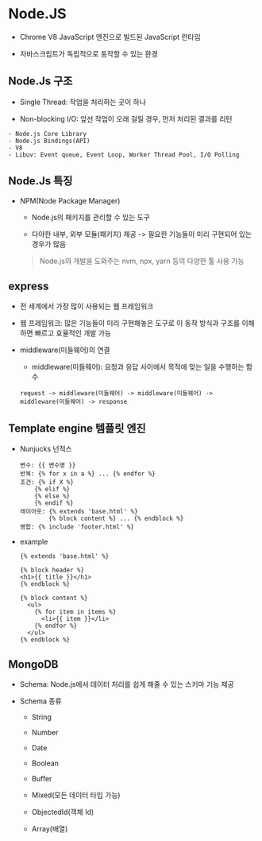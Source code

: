 # Node.JS

- Chrome V8 JavaScript 엔진으로 빌드된 JavaScript 런타임

- 자바스크립트가 독립적으로 동작할 수 있는 환경

## Node.Js 구조

- Single Thread: 작업을 처리하는 곳이 하나

- Non-blocking I/O: 앞선 작업이 오래 걸릴 경우, 먼저 처리된 결과를 리턴

```
- Node.js Core Library
- Node.js Bindings(API)
- V8
- Libuv: Event queue, Event Loop, Worker Thread Pool, I/O Polling
```

## Node.Js 특징

- NPM(Node Package Manager)

  - Node.js의 패키지를 관리할 수 있는 도구

  - 다야한 내부, 외부 모듈(패키지) 제공 -> 필요한 기능들이 미리 구현되어 있는 경우가 많음

  > Node.js의 개발을 도와주는 nvm, npx, yarn 등의 다양한 툴 사용 가능

## express

- 전 세계에서 가장 많이 사용되는 웹 프레임워크

- 웹 프레임워크: 많은 기능들이 미리 구현해놓은 도구로 이 동작 방식과 구조를 이해하면 빠르고 효율적인 개발 가능

- middleware(미들웨어)의 연결

  - middleware(미들웨어): 요청과 응답 사이에서 목적에 맞는 일을 수행하는 함수

  ```
  request -> middleware(미들웨어) -> middleware(미들웨어) -> middleware(미들웨어) -> response
  ```

## Template engine 템플릿 엔진

- Nunjucks 넌적스

  ```
  변수: {{ 변수명 }}
  반복: {% for x in a %} ... {% endfor %}
  조건: {% if X %}
      {% elif %}
      {% else %}
      {% endif %}
  레이아웃: {% extends 'base.html' %}
          {% block content %} ... {% endblock %}
  병합: {% include 'footer.html' %}
  ```

- example

  ```
  {% extends 'base.html' %}

  {% block header %}
  <h1>{{ title }}</h1>
  {% endblock %}

  {% block content %}
    <ul>
      {% for item in items %}
        <li>{{ item }}</li>
      {% endfor %}
    </ul>
  {% endblock %}
  ```

## MongoDB

- Schema: Node.js에서 데이터 처리를 쉽게 해줄 수 있는 스키마 기능 제공

- Schema 종류

  - String

  - Number

  - Date

  - Boolean

  - Buffer

  - Mixed(모든 데이터 타입 가능)

  - ObjectedId(객체 Id)

  - Array(배열)
